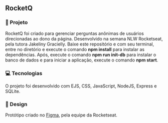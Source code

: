 ## **RocketQ**

### :rocket: Projeto

RocketQ foi criado para gerenciar perguntas anônimas de usuários direcionadas ao dono da página. Desenvolvido na semana NLW Rocketseat, pela tutora Jakeliny Gracielly.
Baixe este repositório e com seu terminal, entre no diretório e execute o comando **npm install** para instalar as dependências. 
Após, execute o comando **npm run init-db** para instalar o banco de dados e para iniciar a aplicação, execute o comando **npm start**.

### :computer: Tecnologias

O projeto foi desenvolvido com EJS, CSS, JavaScript, NodeJS, Express e SQLite.

### :bookmark: Design

Protótipo criado no [Figma](https://www.figma.com/file/cAKWe7EWi51UT0vUpQUB1J/Roquet.q-(Community)?node-id=0%3A1), pela equipe da Rocketseat.



